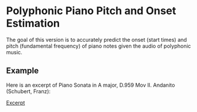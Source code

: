 # Polyphonic Piano Pitch and Onset Estimation #

The goal of this version is to accurately predict the onset (start times) and pitch (fundamental frequency) of piano notes given the audio of polyphonic music.

## Example ##
Here is an excerpt of Piano Sonata in A major, D.959 Mov II. Andanito (Schubert, Franz):

[Excerpt](https://user-images.githubusercontent.com/59456593/131266843-4ac316c4-d420-4e73-b7af-73429de3198b.mp4)



